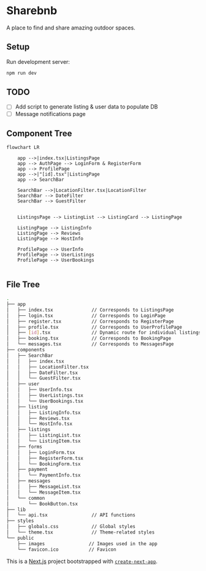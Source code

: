 # Sharebnb

A place to find and share amazing outdoor spaces.

## Setup

Run development server:

```bash
npm run dev
```

## TODO

- [ ] Add script to generate listing & user data to populate DB
- [ ] Message notifications page

## Component Tree

```mermaid
flowchart LR

    app -->|index.tsx|ListingsPage
    app --> AuthPage --> LoginForm & RegisterForm
    app --> ProfilePage
    app -->|"[id].tsx"|ListingPage
    app --> SearchBar

    SearchBar -->|LocationFilter.tsx|LocationFilter
    SearchBar --> DateFilter
    SearchBar --> GuestFilter


    ListingsPage --> ListingList --> ListingCard --> ListingPage

    ListingPage --> ListingInfo
    ListingPage --> Reviews
    ListingPage --> HostInfo

    ProfilePage --> UserInfo
    ProfilePage --> UserListings
    ProfilePage --> UserBookings


```

## File Tree

```bash
.
├── app
│   ├── index.tsx              // Corresponds to ListingsPage
│   ├── login.tsx              // Corresponds to LoginPage
│   ├── register.tsx           // Corresponds to RegisterPage
│   ├── profile.tsx            // Corresponds to UserProfilePage
│   ├── [id].tsx               // Dynamic route for individual listings
│   ├── booking.tsx            // Corresponds to BookingPage
│   └── messages.tsx           // Corresponds to MessagesPage
├── components
│   ├── SearchBar
│   │   ├── index.tsx
│   │   ├── LocationFilter.tsx
│   │   ├── DateFilter.tsx
│   │   └── GuestFilter.tsx
│   ├── user
│   │   ├── UserInfo.tsx
│   │   ├── UserListings.tsx
│   │   └── UserBookings.tsx
│   ├── listing
│   │   ├── ListingInfo.tsx
│   │   ├── Reviews.tsx
│   │   └── HostInfo.tsx
│   ├── listings
│   │   ├── ListingList.tsx
│   │   └── ListingItem.tsx
│   ├── forms
│   │   ├── LoginForm.tsx
│   │   ├── RegisterForm.tsx
│   │   └── BookingForm.tsx
│   ├── payment
│   │   └── PaymentInfo.tsx
│   ├── messages
│   │   ├── MessageList.tsx
│   │   └── MessageItem.tsx
│   └── common
│       └── BookButton.tsx
├── lib
│   └── api.tsx                // API functions
├── styles
│   ├── globals.css            // Global styles
│   └── theme.tsx              // Theme-related styles
└── public
    ├── images                // Images used in the app
    └── favicon.ico           // Favicon

```

This is a [Next.js](https://nextjs.org/) project bootstrapped with [`create-next-app`](https://github.com/vercel/next.tsx/tree/canary/packages/create-next-app).